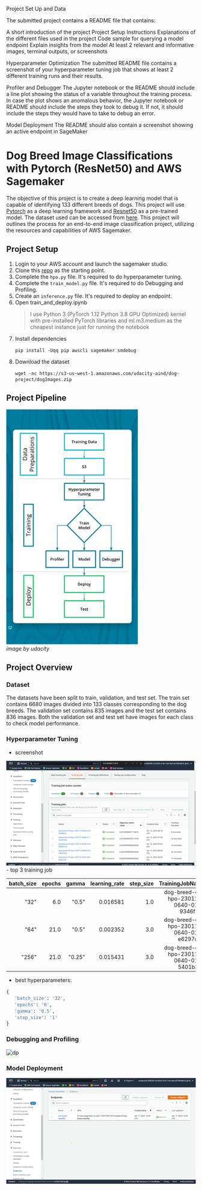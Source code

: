 Project Set Up and Data

The submitted project contains a README file that contains:

A short introduction of the project
Project Setup Instructions
Explanations of the different files used in the project
Code sample for querying a model endpoint
Explain insights from the model
At least 2 relevant and informative images, terminal outputs, or screenshots

Hyperparameter Optimization
The submitted README file contains a screenshot of your hyperparameter tuning job that shows at least 2 different training runs and their results.

Profiler and Debugger
The Jupyter notebook or the README should include a line plot showing the status of a variable throughout the training process.
In case the plot shows an anomalous behavior, the Jupyter notebook or README should include the steps they took to debug it. If not, it should include the steps they would have to take to debug an error.

Model Deployment
The README should also contain a screenshot showing an active endpoint in SageMaker

# Dog Breed Image Classifications with Pytorch (ResNet50) and AWS Sagemaker

The objective of this project is to create a deep learning model that is capable of identifying 133 different breeds of dogs. This project will use [Pytorch](https://pytorch.org/) as a deep learning framework and [Resnet50](https://pytorch.org/vision/main/models/generated/torchvision.models.resnet50.html) as a pre-trained model. The dataset used can be accessed from [here](https://s3-us-west-1.amazonaws.com/udacity-aind/dog-project/dogImages.zip). This project will outlines the process for an end-to-end image classification project, utilizing the resources and capabilities of AWS Sagemaker.

## Project Setup
1. Login to your AWS account and launch the sagemaker studio.
2. Clone this [repo](https://github.com/udacity/CD0387-deep-learning-topics-within-computer-vision-nlp-project-starter) as the starting point.
3. Complete the `hpo.py` file. It's required to do hyperparameter tuning.
4. Complete the `train_model.py` file. It's required to do Debugging and Profiling.
5. Create an `inference.py` file. It's required to deploy an endpoint.
6. Open train_and_deploy.ipynb
   >I use Python 3 (PyTorch 1.12 Python 3.8 GPU Optimized) kernel with pre-installed PyTorch libraries and ml.m3.medium as the cheapest instance just for running the notebook
7. Install dependencies
   ```
   pip install -Uqq pip awscli sagemaker smdebug
   ```
8. Download the dataset
   ```
   wget -nc https://s3-us-west-1.amazonaws.com/udacity-aind/dog-project/dogImages.zip
   ```  

## Project Pipeline
<div align='left'>
   <img src="./src/img/1-project-diagrams.png" alt="pipeline"style="width: 350px;"/>
</div>
<div>
   <em>image by udacity</em>
<div>



## Project Overview

### Dataset
The datasets have been split to train, validation, and test set. The train set contains 6680 images divided into 133 classes corresponding to the dog breeds. The validation set contains 835 images and the test set contains 836 images. Both the validation set and test set have images for each class to check model performance.

### Hyperparameter Tuning
- screenshot
<div align='left'>
   <img src="src/img/2-hpo_crop.png" alt="hpo"style="width: 720;"/>
</div>
- top 3 training job
  
| batch_size | epochs | gamma | learning_rate | step_size | TrainingJobName | TrainingJobStatus | FinalObjectiveValue | TrainingStartTime | TrainingEndTime | TrainingElapsedTimeSeconds |  |
|---:|---:|---:|---:|---:|---:|---:|---:|---:|---:|---:|---|
| "32" | 6.0 | "0.5" | 0.016581 | 1.0 | dog-breed-clf-hpo-230113-0640-018-9346f6ce | Completed | 0.8754 | 2023-01-13 08:14:08+00:00 | 2023-01-13 08:22:36+00:00 | 508.0 |  |
| "64" | 21.0 | "0.5" | 0.002352 | 3.0 | dog-breed-clf-hpo-230113-0640-011-e6297d35 | Completed | 0.8743 | 2023-01-13 07:30:34+00:00 | 2023-01-13 07:56:12+00:00 | 1538.0 |  |
| "256" | 21.0 | "0.25" | 0.015431 | 3.0 | dog-breed-clf-hpo-230113-0640-016-5401b3c0 | Completed | 0.8659 | 2023-01-13 08:00:47+00:00 | 2023-01-13 08:27:09+00:00 | 1582.0 |  |

- best hyperparameters:
```python
{
   'batch_size': '32',
   'epochs': '6',
   'gamma': '0.5',
   'step_size': '1'
}
```
### Debugging and Profiling
![dp]()
### Model Deployment
![endpoint](src/img/3-endpoint_crop.png)